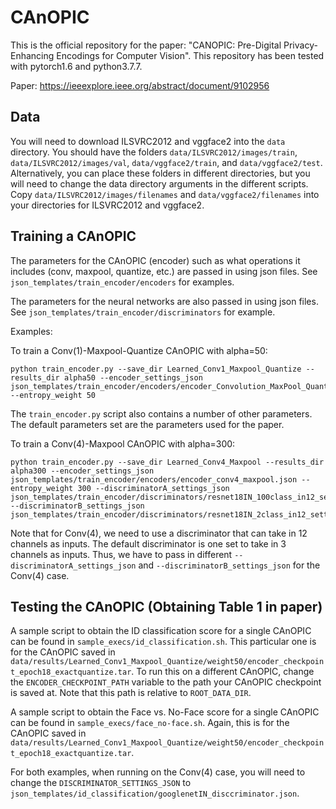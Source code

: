 # CAnOPIC

This is the official repository for the paper: "CANOPIC: Pre-Digital Privacy-Enhancing Encodings for Computer Vision".
This repository has been tested with pytorch1.6 and python3.7.7.

Paper: https://ieeexplore.ieee.org/abstract/document/9102956

## Data

You will need to download ILSVRC2012 and vggface2 into the `data` directory. You should have the folders `data/ILSVRC2012/images/train`, `data/ILSVRC2012/images/val`, `data/vggface2/train`, and `data/vggface2/test`. Alternatively, you can place these folders in different directories, but you will need to change the data directory arguments in the different scripts. Copy `data/ILSVRC2012/images/filenames` and `data/vggface2/filenames` into your directories for ILSVRC2012 and vggface2.

## Training a CAnOPIC

The parameters for the CAnOPIC (encoder) such as what operations it includes (conv, maxpool, quantize, etc.) are passed in using json files. See `json_templates/train_encoder/encoders` for examples.

The parameters for the neural networks are also passed in using json files. See `json_templates/train_encoder/discriminators` for example.

Examples:

To train a Conv(1)-Maxpool-Quantize CAnOPIC with alpha=50:
```
python train_encoder.py --save_dir Learned_Conv1_Maxpool_Quantize --results_dir alpha50 --encoder_settings_json json_templates/train_encoder/encoders/encoder_Convolution_MaxPool_Quantize.json --entropy_weight 50
```
The `train_encoder.py` script also contains a number of other parameters. The default parameters set are the parameters used for the paper.

To train a Conv(4)-Maxpool CAnOPIC with alpha=300:
```
python train_encoder.py --save_dir Learned_Conv4_Maxpool --results_dir alpha300 --encoder_settings_json json_templates/train_encoder/encoders/encoder_conv4_maxpool.json --entropy_weight 300 --discriminatorA_settings_json json_templates/train_encoder/discriminators/resnet18IN_100class_in12_settings.json --discriminatorB_settings_json json_templates/train_encoder/discriminators/resnet18IN_2class_in12_settings.json
```
Note that for Conv(4), we need to use a discriminator that can take in 12 channels as inputs. The default discriminator is one set to take in 3 channels as inputs. Thus, we have to pass in different `--discriminatorA_settings_json` and `--discriminatorB_settings_json` for the Conv(4) case.

## Testing the CAnOPIC (Obtaining Table 1 in paper)

A sample script to obtain the ID classification score for a single CAnOPIC can be found in `sample_execs/id_classification.sh`. This particular one is for the CAnOPIC saved in `data/results/Learned_Conv1_Maxpool_Quantize/weight50/encoder_checkpoint_epoch18_exactquantize.tar`. To run this on a different CAnOPIC, change the `ENCODER_CHECKPOINT_PATH` variable to the path your CAnOPIC checkpoint is saved at. Note that this path is relative to `ROOT_DATA_DIR`.

A sample script to obtain the Face vs. No-Face score for a single CAnOPIC can be found in `sample_execs/face_no-face.sh`. Again, this is for the CAnOPIC saved in `data/results/Learned_Conv1_Maxpool_Quantize/weight50/encoder_checkpoint_epoch18_exactquantize.tar`.

For both examples, when running on the Conv(4) case, you will need to change the `DISCRIMINATOR_SETTINGS_JSON` to `json_templates/id_classification/googlenetIN_disccriminator.json`.
